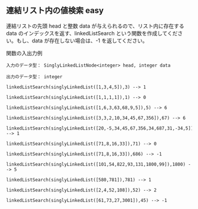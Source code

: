 ## 連結リスト内の値検索 easy
連結リストの先頭 head と整数 data が与えられるので、リスト内に存在する data のインデックスを返す、linkedListSearch という関数を作成してください。もし、data が存在しない場合は、-1 を返してください。

関数の入出力例
```
入力のデータ型： SinglyLinkedListNode<integer> head, integer data

出力のデータ型： integer

linkedListSearch(singlyLinkedList([1,3,4,5]),3) --> 1

linkedListSearch(singlyLinkedList([1,1,1,1]),1) --> 0

linkedListSearch(singlyLinkedList([1,6,3,63,68,9,5]),5) --> 6

linkedListSearch(singlyLinkedList([3,3,2,10,34,45,67,356]),67) --> 6

linkedListSearch(singlyLinkedList([20,-5,34,45,67,356,34,687,31,-34,5]),-5) --> 1

linkedListSearch(singlyLinkedList([71,8,16,33]),71) --> 0

linkedListSearch(singlyLinkedList([71,8,16,33]),686) --> -1

linkedListSearch(singlyLinkedList([101,54,822,93,131,1800,99]),1800) --> 5

linkedListSearch(singlyLinkedList([580,781]),781) --> 1

linkedListSearch(singlyLinkedList([2,4,52,108]),52) --> 2

linkedListSearch(singlyLinkedList([61,73,27,3001]),45) --> -1
```
